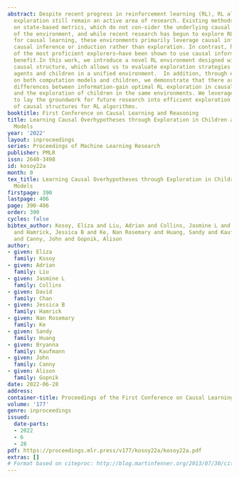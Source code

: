 ```yaml
---
abstract: Despite recent progress in reinforcement learning (RL), RL algorithms for
  exploration still remain an active area of research. Existing methods often focus
  on state-based metrics, which do not con-sider the underlying causal structures
  of the environment, and while recent research has begun to explore RL environments
  for causal learning, these environments primarily leverage causal information through
  causal inference or induction rather than exploration. In contrast, human children—some
  of the most proficient explorers—have been shown to use causal information to great
  benefit.In this work, we introduce a novel RL environment designed with a controllable
  causal structure, which allows us to evaluate exploration strategies used by both
  agents and children in a unified environment.  In addition, through experimentation
  on both computation models and children, we demonstrate that there are significant
  differences between information-gain optimal RL exploration in causal environments
  and the exploration of children in the same environments. We leverage this new insight
  to lay the groundwork for future research into efficient exploration and disambiguation
  of causal structures for RL algorithms.
booktitle: First Conference on Causal Learning and Reasoning
title: Learning Causal Overhypotheses through Exploration in Children and Computational
  Models
year: '2022'
layout: inproceedings
series: Proceedings of Machine Learning Research
publisher: PMLR
issn: 2640-3498
id: kosoy22a
month: 0
tex_title: Learning Causal Overhypotheses through Exploration in Children and Computational
  Models
firstpage: 390
lastpage: 406
page: 390-406
order: 390
cycles: false
bibtex_author: Kosoy, Eliza and Liu, Adrian and Collins, Jasmine L and Chan, David
  and Hamrick, Jessica B and Ke, Nan Rosemary and Huang, Sandy and Kaufmann, Bryanna
  and Canny, John and Gopnik, Alison
author:
- given: Eliza
  family: Kosoy
- given: Adrian
  family: Liu
- given: Jasmine L
  family: Collins
- given: David
  family: Chan
- given: Jessica B
  family: Hamrick
- given: Nan Rosemary
  family: Ke
- given: Sandy
  family: Huang
- given: Bryanna
  family: Kaufmann
- given: John
  family: Canny
- given: Alison
  family: Gopnik
date: 2022-06-28
address:
container-title: Proceedings of the First Conference on Causal Learning and Reasoning
volume: '177'
genre: inproceedings
issued:
  date-parts:
  - 2022
  - 6
  - 28
pdf: https://proceedings.mlr.press/v177/kosoy22a/kosoy22a.pdf
extras: []
# Format based on citeproc: http://blog.martinfenner.org/2013/07/30/citeproc-yaml-for-bibliographies/
---
```


